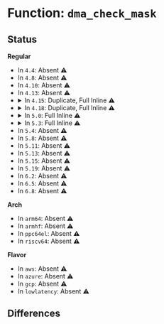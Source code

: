 # Function: <code>dma_check_mask</code>

## Status
<b>Regular</b>
<ul>
<li>
In <code>4.4</code>: Absent ⚠️
</li>
<li>
In <code>4.8</code>: Absent ⚠️
</li>
<li>
In <code>4.10</code>: Absent ⚠️
</li>
<li>
In <code>4.13</code>: Absent ⚠️
</li>
<li>
<details>
<summary>In <code>4.15</code>: Duplicate, Full Inline ⚠️</summary>

**Collision:** Static Duplication

**Inline:** Full

**Transformation:** False

**Instances:**

```
In drivers/pci/endpoint/pci-epc-core.c (ffffffff815128cb)
Location: include/linux/dma-mapping.h:571
Inline: True
Inline callers:
  - drivers/pci/endpoint/pci-epc-core.c:__pci_epc_create
  - drivers/pci/endpoint/pci-epc-core.c:pci_epc_add_epf
```
```
In drivers/virtio/virtio_mmio.c (ffffffff815b4c70)
Location: include/linux/dma-mapping.h:571
Inline: True
Inline callers:
  - drivers/virtio/virtio_mmio.c:virtio_mmio_probe
  - drivers/virtio/virtio_mmio.c:virtio_mmio_probe
  - drivers/virtio/virtio_mmio.c:virtio_mmio_probe
  - drivers/virtio/virtio_mmio.c:virtio_mmio_probe
  - drivers/virtio/virtio_mmio.c:virtio_mmio_probe
  - drivers/virtio/virtio_mmio.c:virtio_mmio_probe
```
```
In drivers/virtio/virtio_pci_modern.c (ffffffff815b5d54)
Location: include/linux/dma-mapping.h:571
Inline: True
Inline callers:
  - drivers/virtio/virtio_pci_modern.c:virtio_pci_modern_probe
  - drivers/virtio/virtio_pci_modern.c:virtio_pci_modern_probe
  - drivers/virtio/virtio_pci_modern.c:virtio_pci_modern_probe
  - drivers/virtio/virtio_pci_modern.c:virtio_pci_modern_probe
```
```
In drivers/virtio/virtio_pci_legacy.c (ffffffff815b7597)
Location: include/linux/dma-mapping.h:571
Inline: True
Inline callers:
  - drivers/virtio/virtio_pci_legacy.c:virtio_pci_legacy_probe
  - drivers/virtio/virtio_pci_legacy.c:virtio_pci_legacy_probe
  - drivers/virtio/virtio_pci_legacy.c:virtio_pci_legacy_probe
  - drivers/virtio/virtio_pci_legacy.c:virtio_pci_legacy_probe
```
```
In drivers/char/agp/intel-gtt.c (ffffffff8161c3f7)
Location: include/linux/dma-mapping.h:571
Inline: True
Inline callers:
  - drivers/char/agp/intel-gtt.c:intel_gmch_probe
  - drivers/char/agp/intel-gtt.c:intel_gmch_probe
```
```
In drivers/ata/libata-sff.c (ffffffff816e65bf)
Location: include/linux/dma-mapping.h:571
Inline: True
Inline callers:
  - drivers/ata/libata-sff.c:ata_pci_bmdma_init
  - drivers/ata/libata-sff.c:ata_pci_bmdma_init
```
```
In drivers/usb/dwc2/platform.c (ffffffff81732332)
Location: include/linux/dma-mapping.h:571
Inline: True
Inline callers:
  - drivers/usb/dwc2/platform.c:dwc2_driver_probe
```
```
In drivers/usb/dwc2/hcd.c (ffffffff81738c66)
Location: include/linux/dma-mapping.h:571
Inline: True
Inline callers:
  - drivers/usb/dwc2/hcd.c:dwc2_hcd_init
  - drivers/usb/dwc2/hcd.c:dwc2_hcd_init
```
```
In drivers/usb/host/ehci-pci.c (ffffffff8174cb1f)
Location: include/linux/dma-mapping.h:571
Inline: True
Inline callers:
  - drivers/usb/host/ehci-pci.c:ehci_pci_setup
```
```
In drivers/usb/host/ehci-platform.c (ffffffff8174d145)
Location: include/linux/dma-mapping.h:571
Inline: True
Inline callers:
  - drivers/usb/host/ehci-platform.c:ehci_platform_probe
  - drivers/usb/host/ehci-platform.c:ehci_platform_probe
```
```
In drivers/usb/host/ohci-platform.c (ffffffff81753db0)
Location: include/linux/dma-mapping.h:571
Inline: True
Inline callers:
  - drivers/usb/host/ohci-platform.c:ohci_platform_probe
  - drivers/usb/host/ohci-platform.c:ohci_platform_probe
```
```
In drivers/usb/host/xhci.c (ffffffff8175d357)
Location: include/linux/dma-mapping.h:571
Inline: True
Inline callers:
  - drivers/usb/host/xhci.c:xhci_gen_setup
  - drivers/usb/host/xhci.c:xhci_gen_setup
  - drivers/usb/host/xhci.c:xhci_gen_setup
  - drivers/usb/host/xhci.c:xhci_gen_setup
```
</details>
</li>
<li>
<details>
<summary>In <code>4.18</code>: Duplicate, Full Inline ⚠️</summary>

**Collision:** Static Duplication

**Inline:** Full

**Transformation:** False

**Instances:**

```
In drivers/virtio/virtio_mmio.c (ffffffff815ecf3d)
Location: include/linux/dma-mapping.h:575
Inline: True
Inline callers:
  - drivers/virtio/virtio_mmio.c:virtio_mmio_probe
  - drivers/virtio/virtio_mmio.c:virtio_mmio_probe
  - drivers/virtio/virtio_mmio.c:virtio_mmio_probe
  - drivers/virtio/virtio_mmio.c:virtio_mmio_probe
  - drivers/virtio/virtio_mmio.c:virtio_mmio_probe
  - drivers/virtio/virtio_mmio.c:virtio_mmio_probe
```
```
In drivers/virtio/virtio_pci_modern.c (ffffffff815ee13c)
Location: include/linux/dma-mapping.h:575
Inline: True
Inline callers:
  - drivers/virtio/virtio_pci_modern.c:virtio_pci_modern_probe
  - drivers/virtio/virtio_pci_modern.c:virtio_pci_modern_probe
  - drivers/virtio/virtio_pci_modern.c:virtio_pci_modern_probe
  - drivers/virtio/virtio_pci_modern.c:virtio_pci_modern_probe
```
```
In drivers/virtio/virtio_pci_legacy.c (ffffffff815efac7)
Location: include/linux/dma-mapping.h:575
Inline: True
Inline callers:
  - drivers/virtio/virtio_pci_legacy.c:virtio_pci_legacy_probe
  - drivers/virtio/virtio_pci_legacy.c:virtio_pci_legacy_probe
  - drivers/virtio/virtio_pci_legacy.c:virtio_pci_legacy_probe
  - drivers/virtio/virtio_pci_legacy.c:virtio_pci_legacy_probe
```
```
In drivers/char/agp/intel-gtt.c (ffffffff816560c8)
Location: include/linux/dma-mapping.h:575
Inline: True
Inline callers:
  - drivers/char/agp/intel-gtt.c:intel_gmch_probe
  - drivers/char/agp/intel-gtt.c:intel_gmch_probe
```
```
In drivers/ata/libata-sff.c (ffffffff81722e9f)
Location: include/linux/dma-mapping.h:575
Inline: True
Inline callers:
  - drivers/ata/libata-sff.c:ata_pci_bmdma_init
  - drivers/ata/libata-sff.c:ata_pci_bmdma_init
```
```
In drivers/usb/dwc2/platform.c (ffffffff81771c52)
Location: include/linux/dma-mapping.h:575
Inline: True
Inline callers:
  - drivers/usb/dwc2/platform.c:dwc2_driver_probe
```
```
In drivers/usb/dwc2/hcd.c (ffffffff81778cb6)
Location: include/linux/dma-mapping.h:575
Inline: True
Inline callers:
  - drivers/usb/dwc2/hcd.c:dwc2_hcd_init
  - drivers/usb/dwc2/hcd.c:dwc2_hcd_init
```
```
In drivers/usb/host/ehci-pci.c (ffffffff8178d424)
Location: include/linux/dma-mapping.h:575
Inline: True
Inline callers:
  - drivers/usb/host/ehci-pci.c:ehci_pci_setup
```
```
In drivers/usb/host/ehci-platform.c (ffffffff8178d974)
Location: include/linux/dma-mapping.h:575
Inline: True
Inline callers:
  - drivers/usb/host/ehci-platform.c:ehci_platform_probe
  - drivers/usb/host/ehci-platform.c:ehci_platform_probe
```
```
In drivers/usb/host/ohci-platform.c (ffffffff81794400)
Location: include/linux/dma-mapping.h:575
Inline: True
Inline callers:
  - drivers/usb/host/ohci-platform.c:ohci_platform_probe
  - drivers/usb/host/ohci-platform.c:ohci_platform_probe
```
```
In drivers/usb/host/xhci.c (ffffffff8179dd73)
Location: include/linux/dma-mapping.h:575
Inline: True
Inline callers:
  - drivers/usb/host/xhci.c:xhci_gen_setup
  - drivers/usb/host/xhci.c:xhci_gen_setup
  - drivers/usb/host/xhci.c:xhci_gen_setup
  - drivers/usb/host/xhci.c:xhci_gen_setup
```
```
In drivers/i2c/busses/i2c-amd-pci-mp2.c (ffffffff817dce0c)
Location: include/linux/dma-mapping.h:575
Inline: True
Inline callers:
  - drivers/i2c/busses/i2c-amd-pci-mp2.c:amd_mp2_pci_probe
  - drivers/i2c/busses/i2c-amd-pci-mp2.c:amd_mp2_pci_probe
  - drivers/i2c/busses/i2c-amd-pci-mp2.c:amd_mp2_pci_probe
  - drivers/i2c/busses/i2c-amd-pci-mp2.c:amd_mp2_pci_probe
```
</details>
</li>
<li>
<details>
<summary>In <code>5.0</code>: Full Inline ⚠️</summary>

**Collision:** Unique Static

**Inline:** Full

**Transformation:** False

**Instances:**

```
In kernel/dma/mapping.c (ffffffff8111829b)
Location: kernel/dma/mapping.c:303
Inline: True
Inline callers:
  - kernel/dma/mapping.c:dma_set_coherent_mask
  - kernel/dma/mapping.c:dma_set_coherent_mask
  - kernel/dma/mapping.c:dma_set_mask
  - kernel/dma/mapping.c:dma_set_mask
```
</details>
</li>
<li>
<details>
<summary>In <code>5.3</code>: Full Inline ⚠️</summary>

**Collision:** Unique Static

**Inline:** Full

**Transformation:** False

**Instances:**

```
In kernel/dma/mapping.c (ffffffff8112261b)
Location: kernel/dma/mapping.c:320
Inline: True
Inline callers:
  - kernel/dma/mapping.c:dma_set_coherent_mask
  - kernel/dma/mapping.c:dma_set_coherent_mask
  - kernel/dma/mapping.c:dma_set_mask
  - kernel/dma/mapping.c:dma_set_mask
```
</details>
</li>
<li>
In <code>5.4</code>: Absent ⚠️
</li>
<li>
In <code>5.8</code>: Absent ⚠️
</li>
<li>
In <code>5.11</code>: Absent ⚠️
</li>
<li>
In <code>5.13</code>: Absent ⚠️
</li>
<li>
In <code>5.15</code>: Absent ⚠️
</li>
<li>
In <code>5.19</code>: Absent ⚠️
</li>
<li>
In <code>6.2</code>: Absent ⚠️
</li>
<li>
In <code>6.5</code>: Absent ⚠️
</li>
<li>
In <code>6.8</code>: Absent ⚠️
</li>
</ul>
<b>Arch</b>
<ul>
<li>
In <code>arm64</code>: Absent ⚠️
</li>
<li>
In <code>armhf</code>: Absent ⚠️
</li>
<li>
In <code>ppc64el</code>: Absent ⚠️
</li>
<li>
In <code>riscv64</code>: Absent ⚠️
</li>
</ul>
<b>Flavor</b>
<ul>
<li>
In <code>aws</code>: Absent ⚠️
</li>
<li>
In <code>azure</code>: Absent ⚠️
</li>
<li>
In <code>gcp</code>: Absent ⚠️
</li>
<li>
In <code>lowlatency</code>: Absent ⚠️
</li>
</ul>

## Differences
